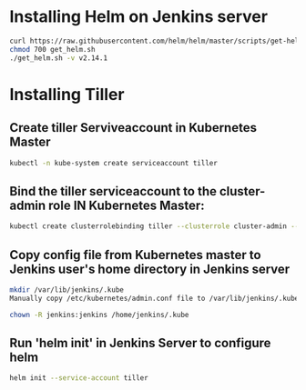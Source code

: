 # Installing Helm on Jenkins server
```sh
curl https://raw.githubusercontent.com/helm/helm/master/scripts/get-helm-3 > get_helm.sh
chmod 700 get_helm.sh
./get_helm.sh -v v2.14.1
```
# Installing Tiller

## Create tiller Serviveaccount in Kubernetes Master

```sh
kubectl -n kube-system create serviceaccount tiller
```
## Bind the tiller serviceaccount to the cluster-admin role IN Kubernetes Master:

```sh
kubectl create clusterrolebinding tiller --clusterrole cluster-admin --serviceaccount=kube-system:tiller
```

## Copy config file from Kubernetes master to Jenkins user's home directory in Jenkins server

```sh
mkdir /var/lib/jenkins/.kube
Manually copy /etc/kubernetes/admin.conf file to /var/lib/jenkins/.kube/config file

chown -R jenkins:jenkins /home/jenkins/.kube
```

## Run 'helm init' in Jenkins Server to configure helm

```sh
helm init --service-account tiller
```
